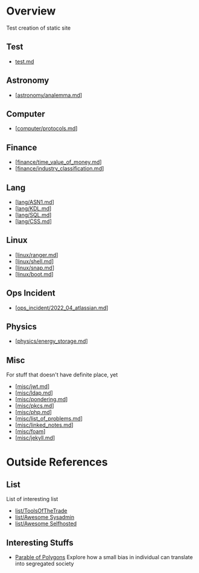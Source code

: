 # Overview

Test creation of static site

## Test
* [test.md](./notes/test.md)

## Astronomy
* [[astronomy/analemma.md]]

## Computer
* [[computer/protocols.md]]

## Finance
* [[finance/time_value_of_money.md]]
* [[finance/industry_classification.md]]

## Lang
* [[lang/ASN1.md]]
* [[lang/KDL.md]]
* [[lang/SQL.md]]
* [[lang/CSS.md]]

## Linux
* [[linux/ranger.md]]
* [[linux/shell.md]]
* [[linux/snap.md]]
* [[linux/boot.md]]

## Ops Incident
* [[ops_incident/2022_04_atlassian.md]]

## Physics
* [[physics/energy_storage.md]]

## Misc
For stuff that doesn't have definite place, yet
* [[misc/jwt.md]]
* [[misc/ldap.md]]
* [[misc/pondering.md]]
* [[misc/pkcs.md]]
* [[misc/php.md]]
* [[misc/list_of_problems.md]]
* [[misc/linked_notes.md]]
* [[misc/foam]]
* [[misc/jekyll.md]]

# Outside References

## List
List of interesting list
* [list/ToolsOfTheTrade](https://github.com/cjbarber/ToolsOfTheTrade)
* [list/Awesome Sysadmin](https://github.com/awesome-foss/awesome-sysadmin)
* [list/Awesome Selfhosted](https://github.com/awesome-selfhosted/awesome-selfhosted)


## Interesting Stuffs
* [Parable of Polygons](https://ncase.me/polygons/)
  Explore how a small bias in individual can translate into segregated society



[//begin]: # "Autogenerated link references for markdown compatibility"
[astronomy/analemma.md]: astronomy/analemma.md "analemma"
[computer/protocols.md]: computer/protocols.md "Protocols"
[finance/time_value_of_money.md]: finance/time_value_of_money.md "time_value_of_money"
[finance/industry_classification.md]: finance/industry_classification.md "industry_classification"
[lang/ASN1.md]: lang/ASN1.md "ASN1"
[lang/KDL.md]: lang/KDL.md "KDL"
[lang/SQL.md]: lang/SQL.md "SQL"
[lang/CSS.md]: lang/CSS.md "CSS"
[linux/ranger.md]: linux/ranger.md "ranger"
[linux/shell.md]: linux/shell.md "shell"
[linux/snap.md]: linux/snap.md "snap"
[linux/boot.md]: linux/boot.md "boot"
[ops_incident/2022_04_atlassian.md]: ops_incident/2022_04_atlassian.md "2022_04_atlassian"
[physics/energy_storage.md]: physics/energy_storage.md "energy_storage"
[misc/jwt.md]: misc/jwt.md "jwt"
[misc/ldap.md]: misc/ldap.md "Background"
[misc/pondering.md]: misc/pondering.md "pondering"
[misc/pkcs.md]: misc/pkcs.md "pkcs"
[misc/php.md]: misc/php.md "php"
[misc/list_of_problems.md]: misc/list_of_problems.md "list_of_problems"
[misc/linked_notes.md]: misc/linked_notes.md "linked_notes"
[misc/foam]: misc/foam.md "foam"
[misc/jekyll.md]: misc/jekyll.md "jekyll"
[//end]: # "Autogenerated link references"